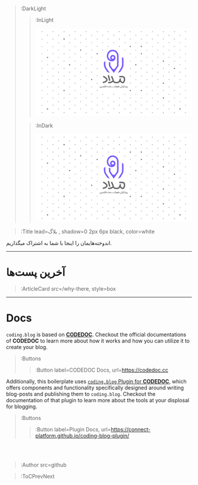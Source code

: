 > :DarkLight
> > :InLight
> >
> > ![banner](/img/medad-banner-light.svg)
>
> > :InDark
> >
> > ![banner](/img/medad-banner-dark.svg)

> :Title lead=بلاگ , shadow=0 2px 6px black, color=white
>
<!-- > [پردازش هوشمند مداد](https://medad-ai.ir) -->

<!-- > :Quote  -->
اندوخته‌هایمان را اینجا با شما به اشتراک میگذاریم.

---

# آخرین پست‌ها

> :ArticleCard src=/why-there, style=box

<!-- > :ArticleCard src=/sample-blog-post, -->

---

# Docs

`coding.blog` is based on [**CODEDOC**](https://codedoc.cc). Checkout the official documentations
of **CODEDOC** to learn more about how it works and how you can utilize it to create your blog.

> :Buttons
> > :Button label=CODEDOC Docs, url=https://codedoc.cc

Additionally, this boilerplate uses [`coding.blog` Plugin for **CODEDOC**](https://github.com/CONNECT-platform/coding-blog-plugin),
which offers components and functionality specifically designed around writing blog-posts
and publishing them to `coding.blog`. Checkout the documentation of that plugin to learn more
about the tools at your displosal for blogging.

> :Buttons
> > :Button label=Plugin Docs, url=https://connect-platform.github.io/coding-blog-plugin/

<br><br>

> :Author src=github

> :ToCPrevNext
